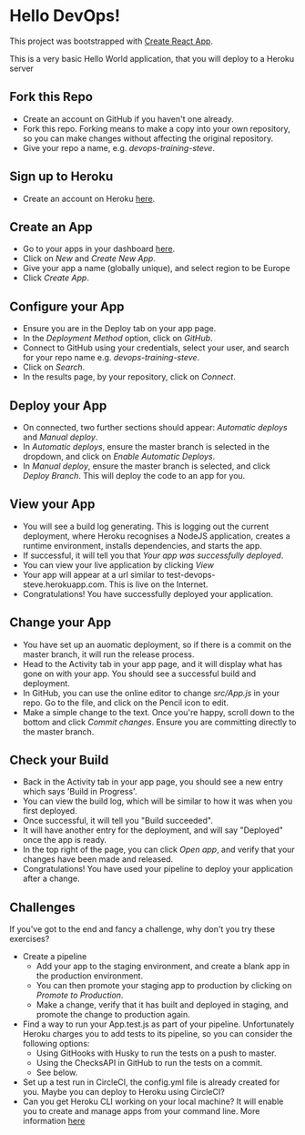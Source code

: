 # Hello DevOps!

This project was bootstrapped with [Create React App](https://github.com/facebook/create-react-app).

This is a very basic Hello World application, that you will deploy to a Heroku server

## Fork this Repo

* Create an account on GitHub if you haven't one already.
* Fork this repo. Forking means to make a copy into your own repository, so you can make changes without affecting the original repository.
* Give your repo a name, e.g. *devops-training-steve*.

## Sign up to Heroku

* Create an account on Heroku [here](https://signup.heroku.com/).

## Create an App

* Go to your apps in your dashboard [here](https://dashboard.heroku.com/apps).
* Click on *New* and *Create New App*.
* Give your app a name (globally unique), and select region to be Europe
* Click *Create App*.

## Configure your App

* Ensure you are in the Deploy tab on your app page.
* In the *Deployment Method* option, click on *GitHub*.
* Connect to GitHub using your credentials, select your user, and search for your repo name e.g. *devops-training-steve*.
* Click on *Search*.
* In the results page, by your repository, click on *Connect*.

## Deploy your App

* On connected, two further sections should appear: *Automatic deploys* and *Manual deploy*.
* In *Automatic deploys*, ensure the master branch is selected in the dropdown, and click on *Enable Automatic Deploys*.
* In *Manual deploy*, ensure the master branch is selected, and click *Deploy Branch*. This will deploy the code to an app for you.

## View your App

* You will see a build log generating. This is logging out the current deployment, where Heroku recognises a NodeJS application, creates a runtime environment, installs dependencies, and starts the app.
* If successful, it will tell you that *Your app was successfully deployed*.
* You can view your live application by clicking *View*
* Your app will appear at a url similar to test-devops-steve.herokuapp.com. This is live on the Internet. 
* Congratulations! You have successfully deployed your application.

## Change your App

* You have set up an auomatic deployment, so if there is a commit on the master branch, it will run the release process.
* Head to the Activity tab in your app page, and it will display what has gone on with your app. You should see a successful build and deployment.
* In GitHub, you can use the online editor to change *src/App.js* in your repo. Go to the file, and click on the Pencil icon to edit.
* Make a simple change to the text. Once you're happy, scroll down to the bottom and click *Commit changes*. Ensure you are committing directly to the master branch.

## Check your Build

* Back in the Activity tab in your app page, you should see a new entry which says 'Build in Progress'.
* You can view the build log, which will be similar to how it was when you first deployed.
* Once successful, it will tell you "Build succeeded".
* It will have another entry for the deployment, and will say "Deployed" once the app is ready.
* In the top right of the page, you can click *Open app*, and verify that your changes have been made and released.
* Congratulations! You have used your pipeline to deploy your application after a change.

## Challenges

If you've got to the end and fancy a challenge, why don't you try these exercises?

* Create a pipeline
  * Add your app to the staging environment, and create a blank app in the production environment.
  * You can then promote your staging app to production by clicking on *Promote to Production*. 
  * Make a change, verify that it has built and deployed in staging, and promote the change to production again.
* Find a way to run your App.test.js as part of your pipeline. Unfortunately Heroku charges you to add tests to its pipeline, so you can consider the following options:
  * Using GitHooks with Husky to run the tests on a push to master.
  * Using the ChecksAPI in GitHub to run the tests on a commit.
  * See below.
* Set up a test run in CircleCI, the config.yml file is already created for you. Maybe you can deploy to Heroku using CircleCI?
* Can you get Heroku CLI working on your local machine? It will enable you to create and manage apps from your command line. More information [here](https://devcenter.heroku.com/articles/heroku-cli)
